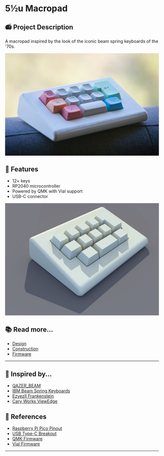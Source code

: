 # 5½u Macropad

## 📻 Project Description

A macropad inspired by the look of the iconic beam spring keyboards of the '70s.

![Photo of the macro pad](images/photos/20231022-IMG_1909.jpg)

## 🧰 Features

- 12× keys
- RP2040 microcontroller
- Powered by QMK with Vial support
- USB-C connector

![Render using POVRay](images/render/POVRay-Render.png)

## 📚 Read more...
- [Design](notes/Design.md)
- [Construction](notes/Construction.md)
- [Firmware](notes/Firmware.md)

---

## 🔗 Inspired by...
- [QAZER_BEAM](https://github.com/ImYourHuckleberry/QAZER_BEAM)
- [IBM Beam Spring Keyboards](https://deskthority.net/wiki/IBM_Beam_Spring_Keyboards#3275_.26_3277)
- [EzyezII Frankenstein](https://ezykeys.com/products/frankenstein-extensible-mini-mechanical-keyboard-kit)
- [Cary Works ViewEdge](https://drop.com/buy/cary-works-viewedge-display-and-c11-macropad)

## 📐 References
- [Raspberry Pi Pico Pinout](https://www.raspberrypi.com/documentation/microcontrollers/raspberry-pi-pico.html#pinout-and-design-files)
- [USB Type-C Breakout](https://www.pololu.com/product/3411)
- [QMK Firmware](https://docs.qmk.fm/)
- [Vial Firmware](https://get.vial.today/)

---